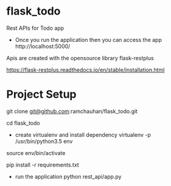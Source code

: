 # flask_todo
Rest APIs for Todo app

* Once you run the application then you can access the app http://localhost:5000/

Apis are created with the opensource library flask-restplus

https://flask-restplus.readthedocs.io/en/stable/installation.html

# Project Setup

git clone git@github.com:ramchauhan/flask_todo.git

cd flask_todo

* create virtualenv and install dependency
virtualenv -p /usr/bin/python3.5 env

source env/bin/activate

pip install -r requirements.txt

* run the application
python rest_api/app.py